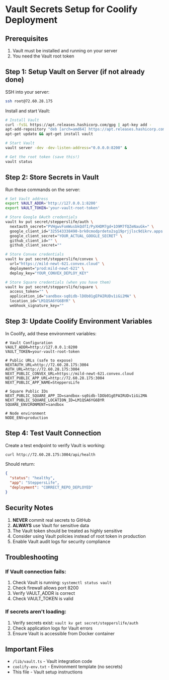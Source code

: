 # Vault Secrets Setup for Coolify Deployment

## Prerequisites
1. Vault must be installed and running on your server
2. You need the Vault root token

## Step 1: Setup Vault on Server (if not already done)

SSH into your server:
```bash
ssh root@72.60.28.175
```

Install and start Vault:
```bash
# Install Vault
curl -fsSL https://apt.releases.hashicorp.com/gpg | apt-key add -
apt-add-repository "deb [arch=amd64] https://apt.releases.hashicorp.com $(lsb_release -cs) main"
apt-get update && apt-get install vault

# Start Vault
vault server -dev -dev-listen-address="0.0.0.0:8200" &

# Get the root token (save this!)
vault status
```

## Step 2: Store Secrets in Vault

Run these commands on the server:

```bash
# Set Vault address
export VAULT_ADDR='http://127.0.0.1:8200'
export VAULT_TOKEN='your-vault-root-token'

# Store Google OAuth credentials
vault kv put secret/stepperslife/auth \
  nextauth_secret="PVHgwvFomWusbkQdfI/PyXHDM7gd+1O9M7fQZeNauGk=" \
  google_client_id="325543338490-brk0cmodprdeto2sg19prjjlsc9dikrv.apps.googleusercontent.com" \
  google_client_secret="YOUR_ACTUAL_GOOGLE_SECRET" \
  github_client_id="" \
  github_client_secret=""

# Store Convex credentials
vault kv put secret/stepperslife/convex \
  url="https://mild-newt-621.convex.cloud" \
  deployment="prod:mild-newt-621" \
  deploy_key="YOUR_CONVEX_DEPLOY_KEY"

# Store Square credentials (when you have them)
vault kv put secret/stepperslife/square \
  access_token="" \
  application_id="sandbox-sq0idb-lDOb01gEPAIRUDv1iGi2MA" \
  location_id="LM1QSA6YG6BYR" \
  webhook_signature_key=""
```

## Step 3: Update Coolify Environment Variables

In Coolify, add these environment variables:

```env
# Vault Configuration
VAULT_ADDR=http://127.0.0.1:8200
VAULT_TOKEN=your-vault-root-token

# Public URLs (safe to expose)
NEXTAUTH_URL=http://72.60.28.175:3004
AUTH_URL=http://72.60.28.175:3004
NEXT_PUBLIC_CONVEX_URL=https://mild-newt-621.convex.cloud
NEXT_PUBLIC_APP_URL=http://72.60.28.175:3004
NEXT_PUBLIC_APP_NAME=SteppersLife

# Square Public IDs
NEXT_PUBLIC_SQUARE_APP_ID=sandbox-sq0idb-lDOb01gEPAIRUDv1iGi2MA
NEXT_PUBLIC_SQUARE_LOCATION_ID=LM1QSA6YG6BYR
SQUARE_ENVIRONMENT=sandbox

# Node environment
NODE_ENV=production
```

## Step 4: Test Vault Connection

Create a test endpoint to verify Vault is working:
```bash
curl http://72.60.28.175:3004/api/health
```

Should return:
```json
{
  "status": "healthy",
  "app": "SteppersLife",
  "deployment": "CORRECT_REPO_DEPLOYED"
}
```

## Security Notes

1. **NEVER** commit real secrets to GitHub
2. **ALWAYS** use Vault for sensitive data
3. The Vault token should be treated as highly sensitive
4. Consider using Vault policies instead of root token in production
5. Enable Vault audit logs for security compliance

## Troubleshooting

### If Vault connection fails:
1. Check Vault is running: `systemctl status vault`
2. Check firewall allows port 8200
3. Verify VAULT_ADDR is correct
4. Check VAULT_TOKEN is valid

### If secrets aren't loading:
1. Verify secrets exist: `vault kv get secret/stepperslife/auth`
2. Check application logs for Vault errors
3. Ensure Vault is accessible from Docker container

## Important Files
- `/lib/vault.ts` - Vault integration code
- `coolify-env.txt` - Environment template (no secrets)
- This file - Vault setup instructions